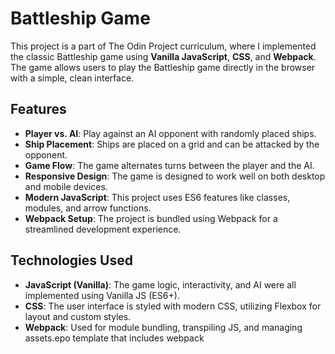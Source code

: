 # Battleship Game

This project is a part of The Odin Project curriculum, where I implemented the classic Battleship game using **Vanilla JavaScript**, **CSS**, and **Webpack**. The game allows users to play the Battleship game directly in the browser with a simple, clean interface.

## Features

- **Player vs. AI**: Play against an AI opponent with randomly placed ships.
- **Ship Placement**: Ships are placed on a grid and can be attacked by the opponent.
- **Game Flow**: The game alternates turns between the player and the AI.
- **Responsive Design**: The game is designed to work well on both desktop and mobile devices.
- **Modern JavaScript**: This project uses ES6 features like classes, modules, and arrow functions.
- **Webpack Setup**: The project is bundled using Webpack for a streamlined development experience.

## Technologies Used

- **JavaScript (Vanilla)**: The game logic, interactivity, and AI were all implemented using Vanilla JS (ES6+).
- **CSS**: The user interface is styled with modern CSS, utilizing Flexbox for layout and custom styles.
- **Webpack**: Used for module bundling, transpiling JS, and managing assets.epo template that includes webpack
